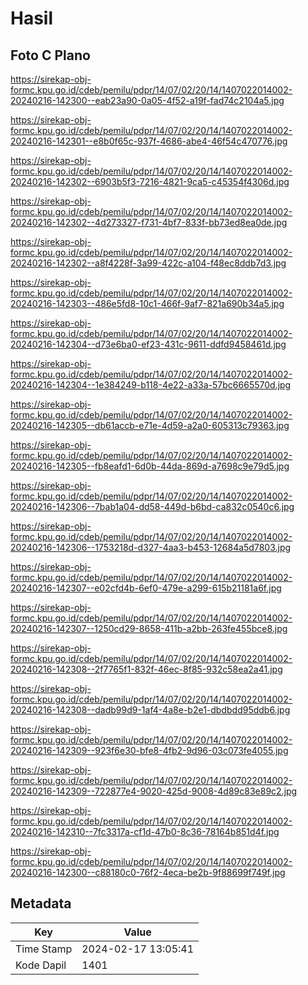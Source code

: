 # Hasil

## Foto C Plano

https://sirekap-obj-formc.kpu.go.id/cdeb/pemilu/pdpr/14/07/02/20/14/1407022014002-20240216-142300--eab23a90-0a05-4f52-a19f-fad74c2104a5.jpg

https://sirekap-obj-formc.kpu.go.id/cdeb/pemilu/pdpr/14/07/02/20/14/1407022014002-20240216-142301--e8b0f65c-937f-4686-abe4-46f54c470776.jpg

https://sirekap-obj-formc.kpu.go.id/cdeb/pemilu/pdpr/14/07/02/20/14/1407022014002-20240216-142302--6903b5f3-7216-4821-9ca5-c45354f4306d.jpg

https://sirekap-obj-formc.kpu.go.id/cdeb/pemilu/pdpr/14/07/02/20/14/1407022014002-20240216-142302--4d273327-f731-4bf7-833f-bb73ed8ea0de.jpg

https://sirekap-obj-formc.kpu.go.id/cdeb/pemilu/pdpr/14/07/02/20/14/1407022014002-20240216-142302--a8f4228f-3a99-422c-a104-f48ec8ddb7d3.jpg

https://sirekap-obj-formc.kpu.go.id/cdeb/pemilu/pdpr/14/07/02/20/14/1407022014002-20240216-142303--486e5fd8-10c1-466f-9af7-821a690b34a5.jpg

https://sirekap-obj-formc.kpu.go.id/cdeb/pemilu/pdpr/14/07/02/20/14/1407022014002-20240216-142304--d73e6ba0-ef23-431c-9611-ddfd9458461d.jpg

https://sirekap-obj-formc.kpu.go.id/cdeb/pemilu/pdpr/14/07/02/20/14/1407022014002-20240216-142304--1e384249-b118-4e22-a33a-57bc6665570d.jpg

https://sirekap-obj-formc.kpu.go.id/cdeb/pemilu/pdpr/14/07/02/20/14/1407022014002-20240216-142305--db61accb-e71e-4d59-a2a0-605313c79363.jpg

https://sirekap-obj-formc.kpu.go.id/cdeb/pemilu/pdpr/14/07/02/20/14/1407022014002-20240216-142305--fb8eafd1-6d0b-44da-869d-a7698c9e79d5.jpg

https://sirekap-obj-formc.kpu.go.id/cdeb/pemilu/pdpr/14/07/02/20/14/1407022014002-20240216-142306--7bab1a04-dd58-449d-b6bd-ca832c0540c6.jpg

https://sirekap-obj-formc.kpu.go.id/cdeb/pemilu/pdpr/14/07/02/20/14/1407022014002-20240216-142306--1753218d-d327-4aa3-b453-12684a5d7803.jpg

https://sirekap-obj-formc.kpu.go.id/cdeb/pemilu/pdpr/14/07/02/20/14/1407022014002-20240216-142307--e02cfd4b-6ef0-479e-a299-615b21181a6f.jpg

https://sirekap-obj-formc.kpu.go.id/cdeb/pemilu/pdpr/14/07/02/20/14/1407022014002-20240216-142307--1250cd29-8658-411b-a2bb-263fe455bce8.jpg

https://sirekap-obj-formc.kpu.go.id/cdeb/pemilu/pdpr/14/07/02/20/14/1407022014002-20240216-142308--2f7765f1-832f-46ec-8f85-932c58ea2a41.jpg

https://sirekap-obj-formc.kpu.go.id/cdeb/pemilu/pdpr/14/07/02/20/14/1407022014002-20240216-142308--dadb99d9-1af4-4a8e-b2e1-dbdbdd95ddb6.jpg

https://sirekap-obj-formc.kpu.go.id/cdeb/pemilu/pdpr/14/07/02/20/14/1407022014002-20240216-142309--923f6e30-bfe8-4fb2-9d96-03c073fe4055.jpg

https://sirekap-obj-formc.kpu.go.id/cdeb/pemilu/pdpr/14/07/02/20/14/1407022014002-20240216-142309--722877e4-9020-425d-9008-4d89c83e89c2.jpg

https://sirekap-obj-formc.kpu.go.id/cdeb/pemilu/pdpr/14/07/02/20/14/1407022014002-20240216-142310--7fc3317a-cf1d-47b0-8c36-78164b851d4f.jpg

https://sirekap-obj-formc.kpu.go.id/cdeb/pemilu/pdpr/14/07/02/20/14/1407022014002-20240216-142300--c88180c0-76f2-4eca-be2b-9f88699f749f.jpg


## Metadata

| Key        | Value               |
| ---------- | ------------------- |
| Time Stamp | 2024-02-17 13:05:41 |
| Kode Dapil | 1401                |



